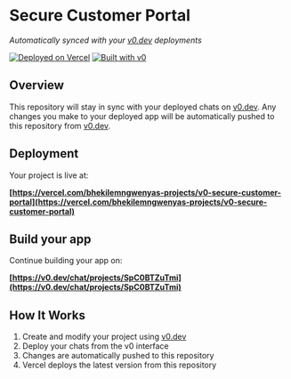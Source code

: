 # Secure Customer Portal

*Automatically synced with your [v0.dev](https://v0.dev) deployments*

[![Deployed on Vercel](https://img.shields.io/badge/Deployed%20on-Vercel-black?style=for-the-badge&logo=vercel)](https://vercel.com/bhekilemngwenyas-projects/v0-secure-customer-portal)
[![Built with v0](https://img.shields.io/badge/Built%20with-v0.dev-black?style=for-the-badge)](https://v0.dev/chat/projects/SpC0BTZuTmi)

## Overview

This repository will stay in sync with your deployed chats on [v0.dev](https://v0.dev).
Any changes you make to your deployed app will be automatically pushed to this repository from [v0.dev](https://v0.dev).

## Deployment

Your project is live at:

**[https://vercel.com/bhekilemngwenyas-projects/v0-secure-customer-portal](https://vercel.com/bhekilemngwenyas-projects/v0-secure-customer-portal)**

## Build your app

Continue building your app on:

**[https://v0.dev/chat/projects/SpC0BTZuTmi](https://v0.dev/chat/projects/SpC0BTZuTmi)**

## How It Works

1. Create and modify your project using [v0.dev](https://v0.dev)
2. Deploy your chats from the v0 interface
3. Changes are automatically pushed to this repository
4. Vercel deploys the latest version from this repository

